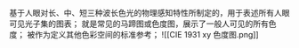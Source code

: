 基于人眼对长、中、短三种波长色光的物理感知特性所制定的，用于表述所有人眼可见光子集的图表；
就是常见的马蹄图或色度图，展示了一般人可见的所有色度；
被作为定义其他色彩空间的标准参考；
![[CIE 1931 xy 色度图.png]]

